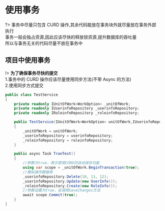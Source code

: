 ﻿# 使用事务

?> 事务中尽量只包含 CURD 操作,其余代码能放在事务块外就尽量放在事务外部执行  
事务一般会独占资源,因此应该尽快的释放锁资源,提升数据库的吞吐量  
所以与事务无关的代码尽量不放在事务中

## 项目中使用事务

!> **为了确保事务尽快的提交**  
1.事务中的 CURD 操作应该尽量使用同步方法(不带 Async 的方法)  
2.使用同步方式提交

```cs
public class TestService
{
    private readonly IUnitOfWork<WorkOption> _unitOfWork;
    private readonly IUserinfoRepository _userinfoRepository;
    private readonly IRoleinfoRepository _roleinfoRepository;

    public TestService(IUnitOfWork<WorkOption> unitOfWork,IUserinfoRepository userinfoRepository,IRoleinfoRepository roleinfoRepository)
    {
        _unitOfWork = unitOfWork;
        _userinfoRepository = userinfoRepository;
        _roleinfoRepository = roleinfoRepository;
    }

    public async Task TranTest()
    {
        //参数为true，表示禁用CURD的自动保存功能
        using var scope = _unitOfWork.BeginTransaction(true);
        //模拟操作数据库
        _userinfoRepository.Delete(10, 11, 12);
        _userinfoRepository.Update(new UserInfo());
        _roleinfoRepository.Create(new RoleInfo());
        //参数设置为true，会调用SaveChanges方法
        await scope.Commit(true);
    }
}
```
